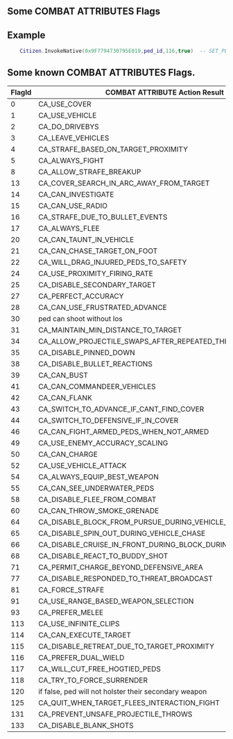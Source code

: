 ## Some COMBAT ATTRIBUTES Flags

## Example

```lua
	Citizen.InvokeNative(0x9F7794730795E019,ped_id,116,true)  -- SET_PED_COMBAT_ATTRIBUTES Set CA_PREFER_DUAL_WIELD enabled;
```

<h2>Some known COMBAT ATTRIBUTES Flags.</h2>

FlagId | COMBAT ATTRIBUTE Action Result
----------- | --------------------------
0 | CA_USE_COVER
1 | CA_USE_VEHICLE
2 | CA_DO_DRIVEBYS
3 | CA_LEAVE_VEHICLES
4 | CA_STRAFE_BASED_ON_TARGET_PROXIMITY
5 | CA_ALWAYS_FIGHT
8 | CA_ALLOW_STRAFE_BREAKUP
13 | CA_COVER_SEARCH_IN_ARC_AWAY_FROM_TARGET
14 | CA_CAN_INVESTIGATE
15 | CA_CAN_USE_RADIO
16 | CA_STRAFE_DUE_TO_BULLET_EVENTS
17 | CA_ALWAYS_FLEE
20 | CA_CAN_TAUNT_IN_VEHICLE
21 | CA_CAN_CHASE_TARGET_ON_FOOT
22 | CA_WILL_DRAG_INJURED_PEDS_TO_SAFETY
24 | CA_USE_PROXIMITY_FIRING_RATE
25 | CA_DISABLE_SECONDARY_TARGET
27 | CA_PERFECT_ACCURACY
28 | CA_CAN_USE_FRUSTRATED_ADVANCE
30 | ped can shoot without los
31 | CA_MAINTAIN_MIN_DISTANCE_TO_TARGET
34 | CA_ALLOW_PROJECTILE_SWAPS_AFTER_REPEATED_THROWS
35 | CA_DISABLE_PINNED_DOWN
38 | CA_DISABLE_BULLET_REACTIONS
39 | CA_CAN_BUST
41 | CA_CAN_COMMANDEER_VEHICLES
42 | CA_CAN_FLANK
43 | CA_SWITCH_TO_ADVANCE_IF_CANT_FIND_COVER
44 | CA_SWITCH_TO_DEFENSIVE_IF_IN_COVER
46 | CA_CAN_FIGHT_ARMED_PEDS_WHEN_NOT_ARMED
49 | CA_USE_ENEMY_ACCURACY_SCALING
50 | CA_CAN_CHARGE
52 | CA_USE_VEHICLE_ATTACK
54 | CA_ALWAYS_EQUIP_BEST_WEAPON
55 | CA_CAN_SEE_UNDERWATER_PEDS
58 | CA_DISABLE_FLEE_FROM_COMBAT
60 | CA_CAN_THROW_SMOKE_GRENADE
64 | CA_DISABLE_BLOCK_FROM_PURSUE_DURING_VEHICLE_CHASE
65 | CA_DISABLE_SPIN_OUT_DURING_VEHICLE_CHASE
66 | CA_DISABLE_CRUISE_IN_FRONT_DURING_BLOCK_DURING_VEHICLE_CHASE
68 | CA_DISABLE_REACT_TO_BUDDY_SHOT
71 | CA_PERMIT_CHARGE_BEYOND_DEFENSIVE_AREA
77 | CA_DISABLE_RESPONDED_TO_THREAT_BROADCAST
81 | CA_FORCE_STRAFE
91 | CA_USE_RANGE_BASED_WEAPON_SELECTION
93 | CA_PREFER_MELEE
113 | CA_USE_INFINITE_CLIPS
114 | CA_CAN_EXECUTE_TARGET
115 | CA_DISABLE_RETREAT_DUE_TO_TARGET_PROXIMITY
116 | CA_PREFER_DUAL_WIELD
117 | CA_WILL_CUT_FREE_HOGTIED_PEDS
118 | CA_TRY_TO_FORCE_SURRENDER
120 | if false, ped will not holster their secondary weapon
125 | CA_QUIT_WHEN_TARGET_FLEES_INTERACTION_FIGHT
131 | CA_PREVENT_UNSAFE_PROJECTILE_THROWS
133 | CA_DISABLE_BLANK_SHOTS